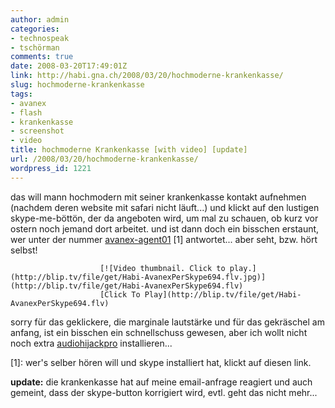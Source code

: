 ```yaml
---
author: admin
categories:
- technospeak
- tschörman
comments: true
date: 2008-03-20T17:49:01Z
link: http://habi.gna.ch/2008/03/20/hochmoderne-krankenkasse/
slug: hochmoderne-krankenkasse
tags:
- avanex
- flash
- krankenkasse
- screenshot
- video
title: hochmoderne Krankenkasse [with video] [update]
url: /2008/03/20/hochmoderne-krankenkasse/
wordpress_id: 1221
---
```


das will mann hochmodern mit seiner krankenkasse kontakt aufnehmen (nachdem deren website mit safari nicht läuft...) und klickt auf den lustigen skype-me-böttön, der da angeboten wird, um mal zu schauen, ob kurz vor ostern noch jemand dort arbeitet. und ist dann doch ein bisschen erstaunt, wer unter der nummer [avanex-agent01](callto://avanex-agent01) [1] antwortet... aber seht, bzw. hört selbst!

																																	

						[![Video thumbnail. Click to play.](http://blip.tv/file/get/Habi-AvanexPerSkype694.flv.jpg)](http://blip.tv/file/get/Habi-AvanexPerSkype694.flv)						  
						[Click To Play](http://blip.tv/file/get/Habi-AvanexPerSkype694.flv)						

																					

sorry für das geklickere, die marginale lautstärke und für das gekräschel am anfang, ist ein bisschen ein schnellschuss gewesen, aber ich wollt nicht noch extra [audiohijackpro](http://www.rogueamoeba.com/audiohijackpro/) installieren...

[1]: wer's selber hören will und skype installiert hat, klickt auf diesen link.



**update:** die krankenkasse hat auf meine email-anfrage reagiert und auch gemeint, dass der skype-button korrigiert wird, evtl. geht das nicht mehr...
